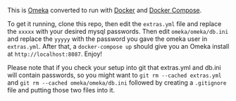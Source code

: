 This is [Omeka](http://omeka.org) converted to run with [Docker](http://docker.com) and [Docker Compose](https://docs.docker.com/compose/). 

To get it running, clone this repo, then edit the ```extras.yml``` file and replace the ```xxxxx``` with your desired mysql passwords.  Then edit ```omeka/omeka/db.ini``` and replace the ```yyyyy``` with the password you gave the omeka user in ```extras.yml```. After that, a ```docker-compose up``` should give you an Omeka install at ```http://localhost:8087```. Enjoy!

Please note that if you check your setup into git that extras.yml and db.ini will contain passwords, so you might want to ```git rm --cached extras.yml``` and ```git rm --cached omeka/omeka/db.ini``` followed by creating a ```.gitignore``` file and putting those two files into it.


